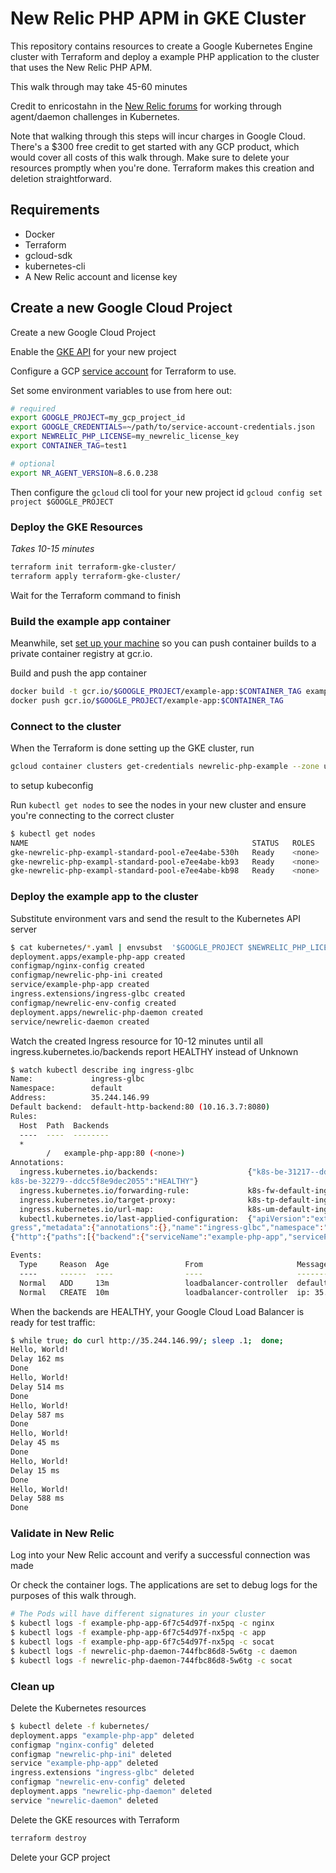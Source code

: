 # New Relic PHP APM in GKE Cluster

This repository contains resources to create a Google Kubernetes Engine cluster with Terraform
and deploy a example PHP application to the cluster that uses the New Relic PHP APM.

This walk through may take 45-60 minutes

Credit to enricostahn in the [New Relic forums](https://discuss.newrelic.com/t/feature-idea-add-config-newrelic-daemon-host-to-allow-non-localhost-connections/51033/6)
for working through agent/daemon challenges in Kubernetes.

Note that walking through this steps will incur charges in Google Cloud. There's a $300 free credit to get started with any GCP product, which would cover all costs of this walk through. Make sure to delete your resources promptly when you're done. Terraform makes this creation and deletion straightforward.

## Requirements

* Docker
* Terraform
* gcloud-sdk
* kubernetes-cli
* A New Relic account and license key

## Create a new Google Cloud Project
Create a new Google Cloud Project

Enable the [GKE API](https://cloud.google.com/apis/docs/enable-disable-apis) for your new project

Configure a GCP [service account](https://www.terraform.io/docs/providers/google/getting_started.html#adding-credentials)
for Terraform to use.

Set some environment variables to use from here out:

```bash
# required
export GOOGLE_PROJECT=my_gcp_project_id
export GOOGLE_CREDENTIALS=~/path/to/service-account-credentials.json
export NEWRELIC_PHP_LICENSE=my_newrelic_license_key
export CONTAINER_TAG=test1

# optional
export NR_AGENT_VERSION=8.6.0.238
```

Then configure the `gcloud` cli tool for your new project id
`gcloud config set project $GOOGLE_PROJECT`

### Deploy the GKE Resources
_Takes 10-15 minutes_

```bash
terraform init terraform-gke-cluster/
terraform apply terraform-gke-cluster/
```

Wait for the Terraform command to finish

### Build the example app container
Meanwhile, set [set up your machine](https://cloud.google.com/container-registry/docs/pushing-and-pulling)
so you can push container builds to a private container registry at gcr.io. 

Build and push the app container

```bash
docker build -t gcr.io/$GOOGLE_PROJECT/example-app:$CONTAINER_TAG example-app/
docker push gcr.io/$GOOGLE_PROJECT/example-app:$CONTAINER_TAG
``` 

### Connect to the cluster 
When the Terraform is done setting up the GKE cluster, run
```bash
gcloud container clusters get-credentials newrelic-php-example --zone us-central1-a
```
to setup kubeconfig

Run `kubectl get nodes` to see the nodes in your new cluster and ensure you're connecting to the correct cluster

```bash
$ kubectl get nodes
NAME                                                  STATUS   ROLES    AGE   VERSION
gke-newrelic-php-exampl-standard-pool-e7ee4abe-530h   Ready    <none>   10m   v1.10.11-gke.1
gke-newrelic-php-exampl-standard-pool-e7ee4abe-kb93   Ready    <none>   10m   v1.10.11-gke.1
gke-newrelic-php-exampl-standard-pool-e7ee4abe-kb98   Ready    <none>   10m   v1.10.11-gke.1
```


### Deploy the example app to the cluster
Substitute environment vars and send the result to the Kubernetes API server

```bash
$ cat kubernetes/*.yaml | envsubst  '$GOOGLE_PROJECT $NEWRELIC_PHP_LICENSE $CONTAINER_TAG' | kubectl apply -f -
deployment.apps/example-php-app created
configmap/nginx-config created
configmap/newrelic-php-ini created
service/example-php-app created
ingress.extensions/ingress-glbc created
configmap/newrelic-env-config created
deployment.apps/newrelic-php-daemon created
service/newrelic-daemon created
```

Watch the created Ingress resource for 10-12 minutes until 
all ingress.kubernetes.io/backends report HEALTHY instead of Unknown 

```bash
$ watch kubectl describe ing ingress-glbc
Name:             ingress-glbc
Namespace:        default
Address:          35.244.146.99
Default backend:  default-http-backend:80 (10.16.3.7:8080)
Rules:
  Host  Path  Backends
  ----  ----  --------
  *
        /   example-php-app:80 (<none>)
Annotations:
  ingress.kubernetes.io/backends:                    {"k8s-be-31217--ddcc5f8e9dec2055":"HEALTHY","
k8s-be-32279--ddcc5f8e9dec2055":"HEALTHY"}
  ingress.kubernetes.io/forwarding-rule:             k8s-fw-default-ingress-glbc--ddcc5f8e9dec2055
  ingress.kubernetes.io/target-proxy:                k8s-tp-default-ingress-glbc--ddcc5f8e9dec2055
  ingress.kubernetes.io/url-map:                     k8s-um-default-ingress-glbc--ddcc5f8e9dec2055
  kubectl.kubernetes.io/last-applied-configuration:  {"apiVersion":"extensions/v1beta1","kind":"In
gress","metadata":{"annotations":{},"name":"ingress-glbc","namespace":"default"},"spec":{"rules":[
{"http":{"paths":[{"backend":{"serviceName":"example-php-app","servicePort":80},"path":"/"}]}}]}}

Events:
  Type     Reason  Age                 From                     Message
  ----     ------  ----                ----                     -------
  Normal   ADD     13m                 loadbalancer-controller  default/ingress-glbc
  Normal   CREATE  10m                 loadbalancer-controller  ip: 35.244.146.99
```

When the backends are HEALTHY, your Google Cloud Load Balancer is ready for test traffic:

```bash
$ while true; do curl http://35.244.146.99/; sleep .1;  done;
Hello, World!
Delay 162 ms
Done
Hello, World!
Delay 514 ms
Done
Hello, World!
Delay 587 ms
Done
Hello, World!
Delay 45 ms
Done
Hello, World!
Delay 15 ms
Done
Hello, World!
Delay 588 ms
Done
```

### Validate in New Relic
Log into your New Relic account and verify a successful connection was made

Or check the container logs. The applications are set to debug logs for the purposes of this walk through.

```bash
# The Pods will have different signatures in your cluster
$ kubectl logs -f example-php-app-6f7c54d97f-nx5pq -c nginx
$ kubectl logs -f example-php-app-6f7c54d97f-nx5pq -c app
$ kubectl logs -f example-php-app-6f7c54d97f-nx5pq -c socat
$ kubectl logs -f newrelic-php-daemon-744fbc86d8-5w6tg -c daemon
$ kubectl logs -f newrelic-php-daemon-744fbc86d8-5w6tg -c socat
```


### Clean up

Delete the Kubernetes resources
```bash
$ kubectl delete -f kubernetes/
deployment.apps "example-php-app" deleted
configmap "nginx-config" deleted
configmap "newrelic-php-ini" deleted
service "example-php-app" deleted
ingress.extensions "ingress-glbc" deleted
configmap "newrelic-env-config" deleted
deployment.apps "newrelic-php-daemon" deleted
service "newrelic-daemon" deleted
```

Delete the GKE resources with Terraform

```bash
terraform destroy
```

Delete your GCP project
